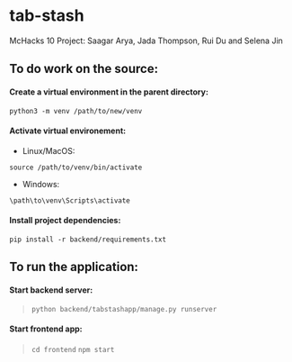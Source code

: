 # tab-stash
McHacks 10 Project: Saagar Arya, Jada Thompson, Rui Du and Selena Jin


## To do work on the source:


#### Create a virtual environment in the parent directory:

`python3 -m venv /path/to/new/venv`

#### Activate virtual environement:

- Linux/MacOS:

`source /path/to/venv/bin/activate`


- Windows:

`\path\to\venv\Scripts\activate`



#### Install project dependencies:

`pip install -r backend/requirements.txt`


## To run the application:

#### Start backend server:

> `python backend/tabstashapp/manage.py runserver`


#### Start frontend app:

> `cd frontend`
> `npm start`

